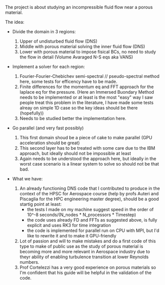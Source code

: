 The project is about studying an incompressible fluid flow near a porous material.

The idea:
- Divide the domain in 3 regions:
    1. Upper of undisturbed fluid flow (DNS)
    1. Middle with porous material solving the inner fluid flow (DNS)
    1. Lower with porous material to impose fisical BCs, no need to  study the flow in detail (Volume Avaraged N-S eqs aka VANS)

- Implement a solver for each region:
    1. Fourier-Fourier-Chebichev semi-spectral // pseudo-spectral method here, some tests for efficency have to be made.  
    1. Finite differences for the momentum eq and FFT approach for the laplace eq for the pressure. (Here an Immersed Buondary Method needs to be implemented or at least is the most "easy" way I saw people treat this problem in the literature, I have made some  tests alreay on simple 1D case so the key ideas should be there (hopefully))
    1. Needs to be studied better the implementation here.

- Go parallel (and very fast possibly)
     1. This first domain shoud be a piece of cake to make parallel (GPU acceleration should  be great)
     1. This second layer has to be treated with some care due to the IBM approach, but ideally should not be impossible at least
     1. Again needs to be understood the approach here, but ideally in the worst case scenario is a linear  system to solve so should not be that bad.

- What we have: 
    1. An already functioning DNS code that I contributed to produce in the context of the HPSC for Aerospace course (help by profs Auteri and Piscaglia for the HPC engineering master degree), should be a good startig point at least: 
        - the tests I made on my machine suggest speed in the order of 10^-8 seconds/(N_nodes * N_processors * Timestep)
        - the code uses already FD and FFTs as suggested above, is fully explicit and uses RK3 for time integration 
        - the code is implemented for parallel run on CPU with MPI, but I'd like to rewrite it and to make it GPU-friendly
    1. Lot of passion and will to make mistakes and do a first code of this type to make of public use as the study of porous material is becoming more and more relevant in Aerospace industry due to theyr ability of enabling turbulence transition at lower Reynolds numbers.
    1. Prof Cortelezzi has a very good experience on porous materials so I'm confident that his guide will be helpful in the validation of the code.
